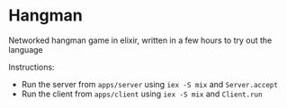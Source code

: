 # Hangman

Networked hangman game in elixir, written in a few hours to try out the language

Instructions:

* Run the server from `apps/server` using `iex -S mix` and `Server.accept`
* Run the client from `apps/client` using `iex -S mix` and `Client.run`
